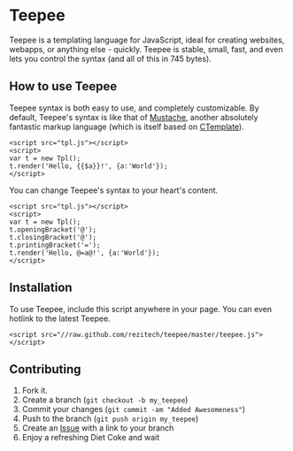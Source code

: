 Teepee
======

Teepee is a templating language for JavaScript, ideal for creating websites, webapps, or anything else - quickly.  Teepee is stable, small, fast, and even lets you control the syntax (and all of this in 745 bytes).


How to use Teepee
-----------------

Teepee syntax is both easy to use, and completely customizable.  By default, Teepee's syntax is like that of [Mustache][mustache], another absolutely fantastic markup language (which is itself based on [CTemplate][ctemplate]).

	<script src="tpl.js"></script>
	<script>
	var t = new Tpl();
	t.render('Hello, {{$a}}!', {a:'World'});
	</script>

You can change Teepee's syntax to your heart's content.

	<script src="tpl.js"></script>
	<script>
	var t = new Tpl();
	t.openingBracket('@');
	t.closingBracket('@');
	t.printingBracket('=');
	t.render('Hello, @=a@!', {a:'World'});
	</script>


Installation
------------

To use Teepee, include this script anywhere in your page.  You can even hotlink to the latest Teepee.

	<script src="//raw.github.com/rezitech/teepee/master/teepee.js"></script>


Contributing
------------

1. Fork it.
2. Create a branch (`git checkout -b my_teepee`)
3. Commit your changes (`git commit -am "Added Awesomeness"`)
4. Push to the branch (`git push origin my_teepee`)
5. Create an [Issue][1] with a link to your branch
6. Enjoy a refreshing Diet Coke and wait

[1]: //github.com/rezitech/teepee/issues
[mustache]: //mustache.github.com/
[ctemplate]: //code.google.com/p/google-ctemplate/